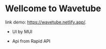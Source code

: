 # Wellcome to Wavetube

link demo: https://wavetube.netlify.app/. 

+ UI by MUI 
* Api from Rapid API






